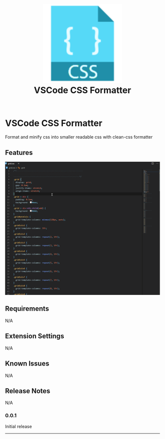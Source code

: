 <h1 align="center">
  <br>
    <img src="https://github.com/wdang/vscode-clean-css-formatter/blob/master/icon.png?raw=true" alt="logo" width="256">
  <br>
  VSCode CSS Formatter
  <br>
  <br>
</h1>

# VSCode CSS Formatter

Format and minify css into smaller readable css with clean-css formatter

## Features

![Demo](https://github.com/wdang/vscode-clean-css-formatter/blob/master/preview.gif?raw=true)

## Requirements

N/A

## Extension Settings
N/A

## Known Issues
N/A

## Release Notes
N/A

### 0.0.1

Initial release


-----------------------------------------------------------------------------------------------------------
